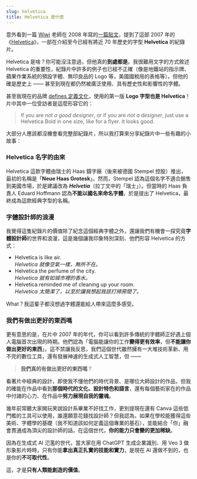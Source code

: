 ```yaml
---
slug: helvetica
title: Helvetica 是什麼
---
```

意外看到一篇 [Wiwi](https://wiwi.blog/) 老師在 2008 年寫的[一篇貼文](https://wiwi.blog/blog/helvetica)，提到了這部 2007 年的《[Helvetica](https://www.imdb.com/title/tt0847817/)》，一部在介紹至今已經有將近 70 年歷史的字型 **Helvetica** 的紀錄片。

Helvetica 是啥？你可能沒注意過，但他真的**到處都是**。我很難用文字的方式敘述 Helvetica 的重要性，紀錄片中許多的例子也已經不正確（像是地鐵站的指示牌、蘋果作業系統的預設字體、無印良品的 Logo 等，美國國稅局的表格等），但他的確是歷史上 —— 甚至到現在都仍然被廣泛使用、具有歷史性和影響性的字體。

<!-- truncate -->

甚至我現在的品牌 [defines 定義文化](https://www.defines.tw/)，使用的第一版 **Logo 字型也是 Helvetica**！片中其中一位受訪者是這麼形容它的：

> If you are _not a good designer_, or if you are _not a designer_, just use a Helvetica Bold in one size, like for a flyer. It looks good.

大部分人應該都沒機會看完整部紀錄片，所以我打算來分享紀錄片中一些有趣的小故事：

### Helvetica 名字的由來

Helvetica 這款字體由瑞士的 Haas 鑄字廠（後來被德國 Stempel 控股）推出，最初的名稱是「**Neue Haas Grotesk**」。然而，Stempel 認為這個名字不適合銷售到美國市場，於是建議改為 **_Helvetia_**（拉丁文中的「瑞士」）。但當時的 Haas 負責人 Eduard Hoffmann 認為**不能以國名來命名字體**，於是提出了 Helvetica，最終成為這款經典字型的名稱。

### 字體設計師的浪漫

我覺得這隻紀錄片的價值除了紀念這個經典字體之外，還讓我們有機會一探究竟**字體設計師**的世界和浪漫，這是幾個讓我印象特別深刻、他們形容 Helvetica 的方式：

- Helvetica is like air.  
  _Helvetica 就像空氣一樣，無所不在。_
- Helvetica the perfume of the city.  
  _Helvetica 就有如城市裡的香水。_
- Helvetica reminded me of cleaning up your room.  
  _Helvetica 太簡潔了，以至於讓我想起我該打掃房間了。_

What？我這輩子都沒想過字體還能給人帶來這麼多感受。

### 我們有做出更好的東西嗎

更有意思的是，在片中 2007 年的年代，你可以看到許多傳統的字體師正好遇上個人電腦首次出現的時期。他們認為「電腦能讓你的工作**變得更有效率**，但**不能讓你做出更好的東西**」。這不禁讓我反思，我們這個世代雖然擁有一大堆技術革新、用不完的數位工具，還有發展神速的生成式人工智慧，但 ——

> **我們真的有做出更好的東西嗎**？

看著片中經典的設計，即使我不懂他們的時代背景、是哪位大師設計的作品，但我的確能在作品中看到**那個時代的文化、設計特色和語言**，還有每個藝術家在的作品中付諸的心力、在作品中**努力展現自我的靈魂**。

幾年前常聽大家開玩笑說設計系畢業不好找工作，更別提現在還有 Canva 這些低門檻的工具可以使用，誰還願意花錢找設計師？但我認為，如果在學校能獲得這些美術、字體學的基礎（我不知道該如何定義這個專業的基石），並能結合「你」融會貫通成為頂尖的設計師的話，在這個世代，**你的能力只會變的更加稀缺**。


因為在生成式 AI 氾濫的世代，當大家在用 ChatGPT 生成企業識別、用 Veo 3 做形象影片時時，只有你能**拿出真正扎實的技能和實力**，是現在 AI 還做不到的，也是你的**不可取代性**。

這，才是**只有人類能創造的價值**。